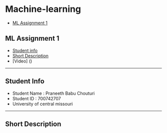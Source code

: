 # Machine-learning

- [ML Assignment 1 ](https://github.com/PRANEETHBABUCHOUTURI/Machine-learning/blob/main/README.md#ml-assignment-1)



## ML Assignment 1
- [ Student info ]()
- [ Short Description]()
- [Video] ()

----------

## Student Info

- Student Name : Praneeth Babu Chouturi
- Student ID : 700742707
- University of central missouri

---------

## Short Description 

